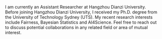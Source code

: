 I am currently an Assistant Researcher at Hangzhou Dianzi University. Before joining Hangzhou Dianzi University, I received my Ph.D. degree from the University of Technology Sydney (UTS). My recent research interests include Fairness, Bayesian Statistics and AI4Science. Feel free to reach out to discuss potential collaborations in any related field or area of mutual interest.
